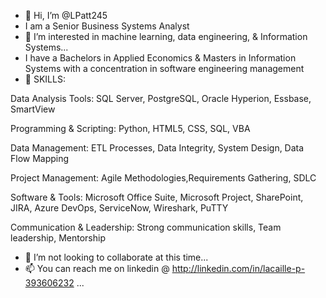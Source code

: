 - 👋 Hi, I’m @LPatt245
- I am a Senior Business Systems Analyst
- 👀 I’m interested in machine learning, data engineering, & Information Systems...
- I have a Bachelors in Applied Economics & Masters in Information Systems with a concentration in software engineering management
- 🌱 SKILLS: 
 
Data Analysis Tools: SQL Server, PostgreSQL, Oracle Hyperion, Essbase, SmartView 

Programming & Scripting: Python, HTML5, CSS, SQL, VBA 

Data Management: ETL Processes, Data Integrity, System Design, Data Flow Mapping 

Project Management: Agile Methodologies,Requirements Gathering, SDLC 

Software & Tools: Microsoft Office Suite, Microsoft Project, SharePoint, JIRA, Azure DevOps, ServiceNow, Wireshark, PuTTY 

Communication & Leadership: Strong communication skills, Team leadership, Mentorship

- 💞️ I’m not looking to collaborate at this time...
- 📫 You can reach me on linkedin @ http://linkedin.com/in/lacaille-p-393606232 ...

<!---
LPatt245/LPatt245 is a ✨ special ✨ repository because its `README.md` (this file) appears on your GitHub profile.
You can click the Preview link to take a look at your changes.
--->
